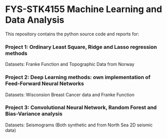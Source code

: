 # FYS-STK4155 Machine Learning and Data Analysis
This repository contains the python source code and reports for:

### Project 1: Ordinary Least Square, Ridge and Lasso regression methods 
 Datasets: Franke Function and Topographic Data from Norway

### Project 2: Deep Learning methods: own implementation of Feed-Forward Neural Networks
 Datasets: Wisconsion Breast Cancer data and Franke Function

### Project 3: Convolutional Neural Network, Random Forest and Bias-Variance analysis
 Datasets: Seismograms (Both synthetic and from North Sea 2D seismic data)
